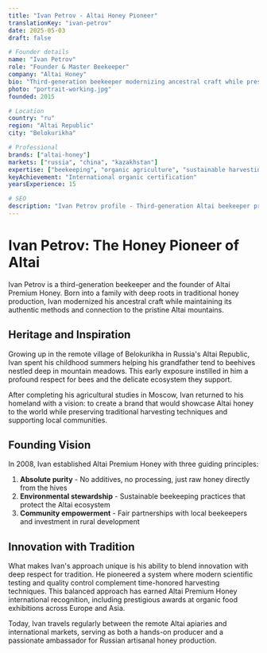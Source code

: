 ```yaml
---
title: "Ivan Petrov - Altai Honey Pioneer"
translationKey: "ivan-petrov"
date: 2025-05-03
draft: false

# Founder details
name: "Ivan Petrov"
role: "Founder & Master Beekeeper"
company: "Altai Honey"
bio: "Third-generation beekeeper modernizing ancestral craft while preserving traditional Altai harvesting techniques."
photo: "portrait-working.jpg"
founded: 2015

# Location
country: "ru"
region: "Altai Republic"
city: "Belokurikha"

# Professional
brands: ["altai-honey"]
markets: ["russia", "china", "kazakhstan"]
expertise: ["beekeeping", "organic agriculture", "sustainable harvesting", "community development"]
keyAchievement: "International organic certification"
yearsExperience: 15

# SEO
description: "Ivan Petrov profile - Third-generation Altai beekeeper preserving traditional honey harvesting while building sustainable community model."
---
```


# Ivan Petrov: The Honey Pioneer of Altai

Ivan Petrov is a third-generation beekeeper and the founder of Altai Premium Honey. Born into a family with deep roots in traditional honey production, Ivan modernized his ancestral craft while maintaining its authentic methods and connection to the pristine Altai mountains.

## Heritage and Inspiration

Growing up in the remote village of Belokurikha in Russia's Altai Republic, Ivan spent his childhood summers helping his grandfather tend to beehives nestled deep in mountain meadows. This early exposure instilled in him a profound respect for bees and the delicate ecosystem they support.

After completing his agricultural studies in Moscow, Ivan returned to his homeland with a vision: to create a brand that would showcase Altai honey to the world while preserving traditional harvesting techniques and supporting local communities.

## Founding Vision

In 2008, Ivan established Altai Premium Honey with three guiding principles:

1. **Absolute purity** - No additives, no processing, just raw honey directly from the hives
2. **Environmental stewardship** - Sustainable beekeeping practices that protect the Altai ecosystem
3. **Community empowerment** - Fair partnerships with local beekeepers and investment in rural development

## Innovation with Tradition

What makes Ivan's approach unique is his ability to blend innovation with deep respect for tradition. He pioneered a system where modern scientific testing and quality control complement time-honored harvesting techniques. This balanced approach has earned Altai Premium Honey international recognition, including prestigious awards at organic food exhibitions across Europe and Asia.

Today, Ivan travels regularly between the remote Altai apiaries and international markets, serving as both a hands-on producer and a passionate ambassador for Russian artisanal honey production.
